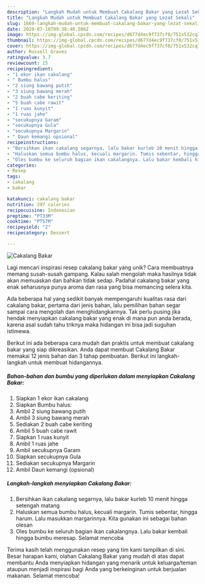 ```yaml
---
description: "Langkah Mudah untuk Membuat Cakalang Bakar yang Lezat Sekali"
title: "Langkah Mudah untuk Membuat Cakalang Bakar yang Lezat Sekali"
slug: 1669-langkah-mudah-untuk-membuat-cakalang-bakar-yang-lezat-sekali
date: 2020-07-16T09:38:40.506Z
image: https://img-global.cpcdn.com/recipes/d677d4ec9f737cf0/751x532cq70/cakalang-bakar-foto-resep-utama.jpg
thumbnail: https://img-global.cpcdn.com/recipes/d677d4ec9f737cf0/751x532cq70/cakalang-bakar-foto-resep-utama.jpg
cover: https://img-global.cpcdn.com/recipes/d677d4ec9f737cf0/751x532cq70/cakalang-bakar-foto-resep-utama.jpg
author: Russell Graves
ratingvalue: 3.7
reviewcount: 15
recipeingredient:
- "1 ekor ikan cakalang"
- " Bumbu halus"
- "2 siung bawang putih"
- "3 siung bawang merah"
- "2 buah cabe keriting"
- "5 buah cabe rawit"
- "1 ruas kunyit"
- "1 ruas jahe"
- "secukupnya Garam"
- "secukupnya Gula"
- "secukupnya Margarin"
- " Daun kemangi opsional"
recipeinstructions:
- "Bersihkan ikan cakalang segarnya, lalu bakar kurleb 10 menit hingga setengah matang"
- "Haluskan semua bumbu halus, kecuali margarin. Tumis sebentar, hingga harum. Lalu masukkan margarinnya. Kita gunakan ini sebagai bahan olesan"
- "Oles bumbu ke seluruh bagian ikan cakalangnya. Lalu bakar kembali hingga bumbu meresap. Selamat mencoba"
categories:
- Resep
tags:
- cakalang
- bakar

katakunci: cakalang bakar 
nutrition: 297 calories
recipecuisine: Indonesian
preptime: "PT33M"
cooktime: "PT57M"
recipeyield: "2"
recipecategory: Dessert

---
```



![Cakalang Bakar](https://img-global.cpcdn.com/recipes/d677d4ec9f737cf0/751x532cq70/cakalang-bakar-foto-resep-utama.jpg)

Lagi mencari inspirasi resep cakalang bakar yang unik? Cara membuatnya memang susah-susah gampang. Kalau salah mengolah maka hasilnya tidak akan memuaskan dan bahkan tidak sedap. Padahal cakalang bakar yang enak seharusnya punya aroma dan rasa yang bisa memancing selera kita.



Ada beberapa hal yang sedikit banyak mempengaruhi kualitas rasa dari cakalang bakar, pertama dari jenis bahan, lalu pemilihan bahan segar sampai cara mengolah dan menghidangkannya. Tak perlu pusing jika hendak menyiapkan cakalang bakar yang enak di mana pun anda berada, karena asal sudah tahu triknya maka hidangan ini bisa jadi suguhan istimewa.


Berikut ini ada beberapa cara mudah dan praktis untuk membuat cakalang bakar yang siap dikreasikan. Anda dapat membuat Cakalang Bakar memakai 12 jenis bahan dan 3 tahap pembuatan. Berikut ini langkah-langkah untuk membuat hidangannya.

<!--inarticleads1-->

##### Bahan-bahan dan bumbu yang diperlukan dalam menyiapkan Cakalang Bakar:

1. Siapkan 1 ekor ikan cakalang
1. Siapkan  Bumbu halus:
1. Ambil 2 siung bawang putih
1. Ambil 3 siung bawang merah
1. Sediakan 2 buah cabe keriting
1. Ambil 5 buah cabe rawit
1. Siapkan 1 ruas kunyit
1. Ambil 1 ruas jahe
1. Ambil secukupnya Garam
1. Siapkan secukupnya Gula
1. Sediakan secukupnya Margarin
1. Ambil  Daun kemangi (opsional)




<!--inarticleads2-->

##### Langkah-langkah menyiapkan Cakalang Bakar:

1. Bersihkan ikan cakalang segarnya, lalu bakar kurleb 10 menit hingga setengah matang
1. Haluskan semua bumbu halus, kecuali margarin. Tumis sebentar, hingga harum. Lalu masukkan margarinnya. Kita gunakan ini sebagai bahan olesan
1. Oles bumbu ke seluruh bagian ikan cakalangnya. Lalu bakar kembali hingga bumbu meresap. Selamat mencoba




Terima kasih telah menggunakan resep yang tim kami tampilkan di sini. Besar harapan kami, olahan Cakalang Bakar yang mudah di atas dapat membantu Anda menyiapkan hidangan yang menarik untuk keluarga/teman ataupun menjadi inspirasi bagi Anda yang berkeinginan untuk berjualan makanan. Selamat mencoba!
